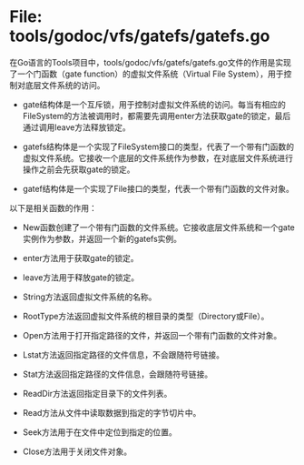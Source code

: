 # File: tools/godoc/vfs/gatefs/gatefs.go

在Go语言的Tools项目中，tools/godoc/vfs/gatefs/gatefs.go文件的作用是实现了一个门函数（gate function）的虚拟文件系统（Virtual File System），用于控制对底层文件系统的访问。

- gate结构体是一个互斥锁，用于控制对虚拟文件系统的访问。每当有相应的FileSystem的方法被调用时，都需要先调用enter方法获取gate的锁定，最后通过调用leave方法释放锁定。

- gatefs结构体是一个实现了FileSystem接口的类型，代表了一个带有门函数的虚拟文件系统。它接收一个底层的文件系统作为参数，在对底层文件系统进行操作之前会先获取gate的锁定。

- gatef结构体是一个实现了File接口的类型，代表一个带有门函数的文件对象。

以下是相关函数的作用：

- New函数创建了一个带有门函数的文件系统。它接收底层文件系统和一个gate实例作为参数，并返回一个新的gatefs实例。

- enter方法用于获取gate的锁定。

- leave方法用于释放gate的锁定。

- String方法返回虚拟文件系统的名称。

- RootType方法返回虚拟文件系统的根目录的类型（Directory或File）。

- Open方法用于打开指定路径的文件，并返回一个带有门函数的文件对象。

- Lstat方法返回指定路径的文件信息，不会跟随符号链接。

- Stat方法返回指定路径的文件信息，会跟随符号链接。

- ReadDir方法返回指定目录下的文件列表。

- Read方法从文件中读取数据到指定的字节切片中。

- Seek方法用于在文件中定位到指定的位置。

- Close方法用于关闭文件对象。

